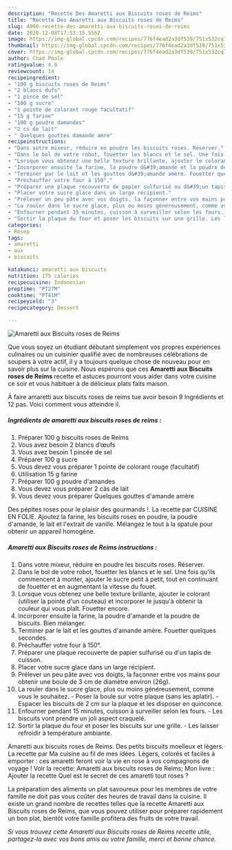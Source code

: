 ```yaml
---
description: "Recette Des Amaretti aux Biscuits roses de Reims"
title: "Recette Des Amaretti aux Biscuits roses de Reims"
slug: 4090-recette-des-amaretti-aux-biscuits-roses-de-reims
date: 2020-12-08T17:53:15.556Z
image: https://img-global.cpcdn.com/recipes/776f4ead2a3df539/751x532cq70/amaretti-aux-biscuits-roses-de-reims-photo-principale-de-la-recette.jpg
thumbnail: https://img-global.cpcdn.com/recipes/776f4ead2a3df539/751x532cq70/amaretti-aux-biscuits-roses-de-reims-photo-principale-de-la-recette.jpg
cover: https://img-global.cpcdn.com/recipes/776f4ead2a3df539/751x532cq70/amaretti-aux-biscuits-roses-de-reims-photo-principale-de-la-recette.jpg
author: Chad Poole
ratingvalue: 4.8
reviewcount: 14
recipeingredient:
- "100 g biscuits roses de Reims"
- "2 blancs dufs"
- "1 pince de sel"
- "100 g sucre"
- "1 pointe de colorant rouge facultatif"
- "15 g farine"
- "100 g poudre damandes"
- "2 cs de lait"
- " Quelques gouttes damande amre"
recipeinstructions:
- "Dans votre mixeur, réduire en poudre les biscuits roses. Réserver."
- "Dans le bol de votre robot, fouetter les blancs et le sel. Une fois qu&#39;ils commencent à monter, ajouter le sucre petit à petit, tout en continuant de fouetter et en augmentant la vitesse du fouet."
- "Lorsque vous obtenez une belle texture brillante, ajouter le colorant (utiliser la pointe d&#39;un couteau) et incorporer le jusqu&#39;à obtenir la couleur qui vous plaît. Fouetter encore."
- "Incorporer ensuite la farine, la poudre d&#39;amande et la poudre de biscuits. Bien mélanger."
- "Terminer par le lait et les gouttes d&#39;amande amère. Fouetter quelques secondes."
- "Préchauffer votre four à 150°."
- "Préparer une plaque recouverte de papier sulfurisé ou d&#39;un tapis de cuisson."
- "Placer votre sucre glace dans un large récipient."
- "Prélever un peu pâte avec vos doigts, la façonner entre vos mains pour obtenir une boule de 3 cm de diamètre environ (26g)."
- "La rouler dans le sucre glace, plus ou moins généreusement, comme vous le souhaitez. Poser la boule sur votre plaque (sans les aplatir). Espacer les biscuits de 2 cm sur la plaque et les disposer en quinconce."
- "Enfourner pendant 15 minutes, cuisson à surveiller selon les fours. Les biscuits vont prendre un joli aspect craquelé."
- "Sortir la plaque du four et poser les biscuits sur une grille. Les laisser refroidir à température ambiante."
categories:
- Resep
tags:
- amaretti
- aux
- biscuits

katakunci: amaretti aux biscuits 
nutrition: 175 calories
recipecuisine: Indonesian
preptime: "PT27M"
cooktime: "PT41M"
recipeyield: "3"
recipecategory: Dessert

---
```



![Amaretti aux Biscuits roses de Reims](https://img-global.cpcdn.com/recipes/776f4ead2a3df539/751x532cq70/amaretti-aux-biscuits-roses-de-reims-photo-principale-de-la-recette.jpg)

Que vous soyez un étudiant débutant simplement vos propres expériences culinaires ou un cuisinier qualifié avec de nombreuses célébrations de soupers à votre actif, il y a toujours quelque chose de nouveau pour en savoir plus sur la cuisine. Nous espérons que ces <strong> Amaretti aux Biscuits roses de Reims </strong> recette et astuces pourront vous aider dans votre cuisine ce soir et vous habituer à de délicieux plats faits maison.

<!--inarticleads1-->

À faire amaretti aux biscuits roses de reims tue avoir besoin 9 Ingrédients et 12 pas. Voici comment vous atteindre il.

##### Ingrédients de amaretti aux biscuits roses de reims :

1. Préparer 100 g biscuits roses de Reims
1. Vous avez besoin 2 blancs d’œufs
1. Vous avez besoin 1 pincée de sel
1. Préparer 100 g sucre
1. Vous devez vous préparer 1 pointe de colorant rouge (facultatif)
1. Utilisation 15 g farine
1. Préparer 100 g poudre d&#39;amandes
1. Vous devez vous préparer 2 càs de lait
1. Vous devez vous préparer  Quelques gouttes d&#39;amande amère


Des pépites roses pour le plaisir des gourmands !. La recette par CUISINE EN FOLIE. Ajoutez la farine, les biscuits roses en poudre, la poudre d&#39;amande, le lait et l&#39;extrait de vanille. Mélangez le tout à la spatule pour obtenir un appareil homogène. 

<!--inarticleads2-->

##### Amaretti aux Biscuits roses de Reims instructions :

1. Dans votre mixeur, réduire en poudre les biscuits roses. Réserver.
1. Dans le bol de votre robot, fouetter les blancs et le sel. Une fois qu&#39;ils commencent à monter, ajouter le sucre petit à petit, tout en continuant de fouetter et en augmentant la vitesse du fouet.
1. Lorsque vous obtenez une belle texture brillante, ajouter le colorant (utiliser la pointe d&#39;un couteau) et incorporer le jusqu&#39;à obtenir la couleur qui vous plaît. Fouetter encore.
1. Incorporer ensuite la farine, la poudre d&#39;amande et la poudre de biscuits. Bien mélanger.
1. Terminer par le lait et les gouttes d&#39;amande amère. Fouetter quelques secondes.
1. Préchauffer votre four à 150°.
1. Préparer une plaque recouverte de papier sulfurisé ou d&#39;un tapis de cuisson.
1. Placer votre sucre glace dans un large récipient.
1. Prélever un peu pâte avec vos doigts, la façonner entre vos mains pour obtenir une boule de 3 cm de diamètre environ (26g).
1. La rouler dans le sucre glace, plus ou moins généreusement, comme vous le souhaitez. - Poser la boule sur votre plaque (sans les aplatir). - Espacer les biscuits de 2 cm sur la plaque et les disposer en quinconce.
1. Enfourner pendant 15 minutes, cuisson à surveiller selon les fours. - Les biscuits vont prendre un joli aspect craquelé.
1. Sortir la plaque du four et poser les biscuits sur une grille. - Les laisser refroidir à température ambiante.


Amaretti aux biscuits roses de Reims. Des petits biscuits moelleux et légers. La recette par Ma cuisine au fil de mes idées. Légers, colorés et faciles à emporter : ces amaretti feront voir la vie en rose à vos compagnons de voyage ! Voir la recette: Amaretti aux biscuits roses de Reims; Mon livre : Ajouter la recette Quel est le secret de ces amaretti tout roses ? 

<!--inarticleads1-->

<p>
La préparation des aliments un plat savoureux pour les membres de votre famille ne doit pas vous coûter des heures de travail dans la cuisine. Il existe un grand nombre de recettes telles que la recette Amaretti aux Biscuits roses de Reims, que vous pouvez utiliser pour préparer rapidement un bon plat, bientôt votre famille profitera des fruits de votre travail.
</p>

<p>
<i>Si vous trouvez cette Amaretti aux Biscuits roses de Reims recette utile, partagez-la avec vos bons amis ou votre famille, merci et bonne chance.</i>
</p>
